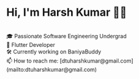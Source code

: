 # Hi, I'm Harsh Kumar 👨‍💻</h2>
<br>
🎓 Passionate Software Engineering Undergrad
<br>
📱 Flutter Developer
<br>
🛠️ Currently working on BaniyaBuddy
<br>
📫 How to reach me: [dtuharshkumar@gmail.com](mailto:dtuharshkumar@gmail.com)
<!--
**hkumar23/hkumar23** is a ✨ _special_ ✨ repository because its `README.md` (this file) appears on your GitHub profile.

Here are some ideas to get you started:

- 🔭 I’m currently working on ...
- 🌱 I’m currently learning ...
- 👯 I’m looking to collaborate on ...
- 🤔 I’m looking for help with ...
- 💬 Ask me about ...
- 📫 How to reach me: ...
- 😄 Pronouns: ...
- ⚡ Fun fact: ...
-->
